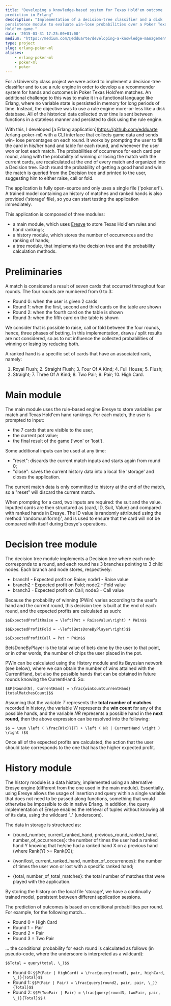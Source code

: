 ```yaml
---
title: "Developing a knowledge-based system for Texas Hold'em outcome
prediction in Erlang"
description: "Implementation of a decision-tree classifier and a disk
persistence module to evaluate win-lose probabilities over a Poker Texas
Hold'em game."
date: '2015-03-31 17:25:00+01:00'
medium: "https://medium.com/@edduarte/developing-a-knowledge-management-system-for-texas-holdem-outcome-prediction-in-erlang-cf3440ab806b"
type: project
slug: erlang-poker-ml
aliases:
    - erlang-poker-ml
    - poker-ml
    - poker
---
```


For a University class project we were asked to implement a decision-tree
classifier and to use a rule engine in order to develop a a recommender system
for hands and outcomes in Poker Texas Hold'em matches. An additional challenge
to this was to make it in a functional language like Erlang, where no variable
state is persisted in memory for long periods of time. Instead, the objective
was to use a rule engine more-or-less like a disk database. All of the
historical data collected over time is sent between functions in a stateless
manner and persisted to disk using the rule engine.

With this, I developed [a Erlang application](https://github.com/edduarte
/erlang-poker-ml) with a CLI interface that collects game data and sends win-
lose percentages on each round. It works by prompting the user to fill the card
in his/her hand and table for each round, and whenever the user won or lost
each match. The probabilities of occurrence for each card per round, along with
the probability of winning or losing the match with the current cards, are
recalculated at the end of every match and organized into a Decision tree. Each
round the probability of getting a good hand and win the match is queried from
the Decision tree and printed to the user, suggesting him to either raise, call
or fold.

The application is fully open-source and only uses a single file ('poker.erl').
A trained model containing an history of matches and ranked hands is also
provided ('storage' file), so you can start testing the application
immediately.

This application is composed of three modules:

- a main module, which uses [Eresye](http://sourceforge.net/projects/eresye/)
  to store Texas Hold'em rules and hand rankings;
- a history module, which stores the number of occurrences and the ranking of
  hands;
- a tree module, that implements the decision tree and the probability
  calculation methods.

# Preliminaries

A match is considered a result of seven cards that occurred throughout four
rounds. The four rounds are numbered from 0 to 3:

- Round 0: when the user is given 2 cards
- Round 1: when the first, second and third cards on the table are shown
- Round 2: when the fourth card on the table is shown
- Round 3: when the fifth card on the table is shown

We consider that is possible to raise, call or fold between the four rounds,
hence, three phases of betting. In this implementation, draws / split results
are not considered, so as to not influence the collected probabilities of
winning or losing by reducing both.

A ranked hand is a specific set of cards that have an associated rank, namely:
1. Royal Flush; 2. Straight Flush; 3. Four Of A Kind; 4. Full House; 5. Flush;
6. Straight; 7. Three Of A Kind; 8. Two Pair; 9. Pair; 10. High Card.

# Main module

The main module uses the rule-based engine Eresye to store variables per match
and Texas Hold'em hand rankings. For each match, the user is prompted to input:

- the 7 cards that are visible to the user;
- the current pot value;
- the final result of the game ('won' or 'lost').

Some additional inputs can be used at any time:

- "reset": discards the current match inputs and starts again from round 0;
- "close": saves the current history data into a local file 'storage' and
  closes the application.

The current match data is only committed to history at the end of the match, so
a "reset" will discard the current match.

When prompting for a card, two inputs are required: the suit and the value.
Inputted cards are then structured as {card, ID, Suit, Value} and compared with
ranked hands in Eresye. The ID value is randomly attributed using the method
'random:uniform()', and is used to ensure that the card will not be compared
with itself during Eresye's operations.



# Decision tree module

The decision tree module implements a Decision tree where each node corresponds
to a round, and each round has 3 branches pointing to 3 child nodes. Each
branch and node stores, respectively:

- branch1 - Expected profit on Raise; node1 - Raise value
- branch2 - Expected profit on Fold; node2 - Fold value
- branch3 - Expected profit on Call; node3 - Call value

Because the probability of winning (PWin) varies according to the user's hand
and the current round, this decision tree is built at the end of each round,
and the expected profits are calculated as such:

`$$ExpectedProfitRaise = \left(Pot + RaiseValue\right) * PWin$$`

`$$ExpectedProfitFold = -\left(BetsDoneByPlayer\right)$$`

`$$ExpectedProfitCall = Pot * PWin$$`

BetsDoneByPlayer is the total value of bets done by the user to that point, or
in other words, the number of chips the user placed in the pot.

PWin can be calculated using the History module and its Bayesian network (see
below), where we can obtain the number of wins attained with the
CurrentHand, but also the possible hands that can be obtained in future rounds
knowing the CurrentHand. So:

`$$P(Round(N), CurrentHand) = \frac{winCountCurrentHand}{totalMatchesCount}$$`

Assuming that the variable *T* represents the **total number of matches**
recorded in history, the variable *W* represents the **win count** for any of
the possible hands, and the variable *NR* represents a possible hand in the
**next round**, then the above expression can be resolved into the following:

`$$ = \sum \left ( \frac{W(x)}{T} + \left
( NR | CurrentHand \right ) \right )$$`

Once all of the expected profits are calculated, the action that the user
should take corresponds to the one that has the higher expected profit.



# History module

The history module is a data history, implemented using an alternative Eresye
engine (different from the one used in the main module). Essentially, using
Eresye allows the usage of insertion and query within a single variable that
does not need to be passed along functions, something that would otherwise be
impossible to do in native Erlang. In addition, the query implementation of
Eresye enables the retrieval of tuples without knowing all of its data, using
the wildcard '_' (underscore).

The data in storage is structured as:

- {round_number, current_ranked_hand, previous_round_ranked_hand,
  number_of_occurrences}: the number of times the user had a ranked hand Y
  knowing that he/she had a ranked hand X on a previous hand (where Rank(Y) >=
  Rank(X));

- {won/lost, current_ranked_hand, number_of_occurrences}: the number of times
  the user won or lost with a specific ranked hand;

- {total, number_of_total_matches}: the total number of matches that were
  played with the application.

By storing the history on the local file 'storage', we have a continually
trained model, persistent between different application sessions.

The prediction of outcomes is based on conditional probabilities per round. For
example, for the following match...

- Round 0 = High Card
- Round 1 = Pair
- Round 2 = Pair
- Round 3 = Two Pair

... the conditional probability for each round is calculated as follows (in
pseudo-code, where the underscore is interpreted as a wildcard):

`$$Total = query(total, \_)$$`

- Round 0: `$$P(Pair | HighCard) = \frac{query(round1, pair, highCard, \_)}{Total}$$`
- Round 1: `$$P(Pair | Pair) = \frac{query(round2, pair, pair, \_)}{Total}$$`
- Round 2: `$$P(TwoPair | Pair) = \frac{query(round3, twoPair, pair, \_)}{Total}$$`
\\

<script src="/js/math-code.js"></script>
<script async src="//cdn.bootcss.com/mathjax/2.7.1/MathJax.js?config=TeX-MML-AM_CHTML"></script>